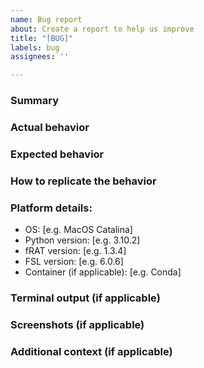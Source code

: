 ```yaml
---
name: Bug report
about: Create a report to help us improve
title: "[BUG]"
labels: bug
assignees: ''

---
```


### Summary

### Actual behavior

### Expected behavior

### How to replicate the behavior

### Platform details:
 - OS: [e.g. MacOS Catalina]
 - Python version: [e.g. 3.10.2]
 - fRAT version: [e.g. 1.3.4]
 - FSL version: [e.g. 6.0.6]
 - Container (if applicable): [e.g. Conda]

### Terminal output (if applicable)
 
### Screenshots (if applicable)

### Additional context (if applicable)

